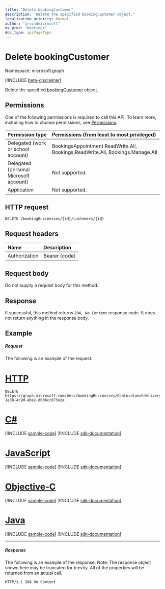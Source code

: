 ```yaml
---
title: "Delete bookingCustomer"
description: "Delete the specified bookingCustomer object."
localization_priority: Normal
author: "arvindmicrosoft"
ms.prod: "bookings"
doc_type: apiPageType
---
```


# Delete bookingCustomer

Namespace: microsoft.graph

 [!INCLUDE [beta-disclaimer](../../includes/beta-disclaimer.md)]

Delete the specified [bookingCustomer](../resources/bookingcustomer.md) object.
## Permissions
One of the following permissions is required to call this API. To learn more, including how to choose permissions, see [Permissions](/graph/permissions-reference).

|Permission type      | Permissions (from least to most privileged)              |
|:--------------------|:---------------------------------------------------------|
|Delegated (work or school account) | BookingsAppointment.ReadWrite.All, Bookings.ReadWrite.All, Bookings.Manage.All   |
|Delegated (personal Microsoft account) | Not supported.   |
|Application | Not supported.  |

## HTTP request
<!-- { "blockType": "ignored" } -->
```http
DELETE /bookingBusinesses/{id}/customers/{id}

```
## Request headers
| Name       | Description|
|:---------------|:----------|
| Authorization  | Bearer {code}|

## Request body
Do not supply a request body for this method.


## Response
If successful, this method returns `204, No Content` response code. It does not return anything in the response body.

## Example
##### Request
The following is an example of the request.

# [HTTP](#tab/http)
<!-- {
  "blockType": "request",
  "name": "delete_bookingcustomer"
}-->
```http
DELETE https://graph.microsoft.com/beta/bookingBusinesses/Contosolunchdelivery@M365B489948.onmicrosoft.com/customers/80b5ddda-1e3b-4c9d-abe2-d606cc075e2e
```
# [C#](#tab/csharp)
[!INCLUDE [sample-code](../includes/snippets/csharp/delete-bookingcustomer-csharp-snippets.md)]
[!INCLUDE [sdk-documentation](../includes/snippets/snippets-sdk-documentation-link.md)]

# [JavaScript](#tab/javascript)
[!INCLUDE [sample-code](../includes/snippets/javascript/delete-bookingcustomer-javascript-snippets.md)]
[!INCLUDE [sdk-documentation](../includes/snippets/snippets-sdk-documentation-link.md)]

# [Objective-C](#tab/objc)
[!INCLUDE [sample-code](../includes/snippets/objc/delete-bookingcustomer-objc-snippets.md)]
[!INCLUDE [sdk-documentation](../includes/snippets/snippets-sdk-documentation-link.md)]

# [Java](#tab/java)
[!INCLUDE [sample-code](../includes/snippets/java/delete-bookingcustomer-java-snippets.md)]
[!INCLUDE [sdk-documentation](../includes/snippets/snippets-sdk-documentation-link.md)]

---

##### Response
The following is an example of the response. Note: The response object shown here may be truncated for brevity. All of the properties will be returned from an actual call.
<!-- {
  "blockType": "response",
  "truncated": true
} -->
```http
HTTP/1.1 204 No Content
```

<!-- uuid: 8fcb5dbc-d5aa-4681-8e31-b001d5168d79
2015-10-25 14:57:30 UTC -->
<!--
{
  "type": "#page.annotation",
  "description": "Delete bookingCustomer",
  "keywords": "",
  "section": "documentation",
  "tocPath": "",
  "suppressions": [
  ]
}
-->


